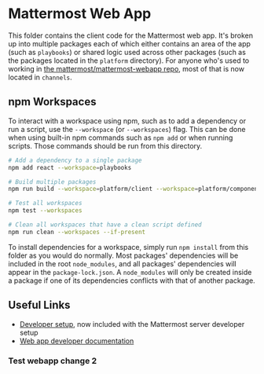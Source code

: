 # Mattermost Web App

This folder contains the client code for the Mattermost web app. It's broken up into multiple packages each of which either contains an area of the app (such as `playbooks`) or shared logic used across other packages (such as the packages located in the `platform` directory). For anyone who's used to working in [the mattermost/mattermost-webapp repo](https://github.com/mattermost/mattermost-webapp), most of that is now located in `channels`.

## npm Workspaces

To interact with a workspace using npm, such as to add a dependency or run a script, use the `--workspace` (or `--workspaces`) flag. This can be done when using built-in npm commands such as `npm add` or when running scripts. Those commands should be run from this directory.

```sh
# Add a dependency to a single package
npm add react --workspace=playbooks

# Build multiple packages
npm run build --workspace=platform/client --workspace=platform/components

# Test all workspaces
npm test --workspaces

# Clean all workspaces that have a clean script defined
npm run clean --workspaces --if-present
```

To install dependencies for a workspace, simply run `npm install` from this folder as you would do normally. Most packages' dependencies will be included in the root `node_modules`, and all packages' dependencies will appear in the `package-lock.json`. A `node_modules` will only be created inside a package if one of its dependencies conflicts with that of another package.

## Useful Links

- [Developer setup](https://developers.mattermost.com/contribute/developer-setup/), now included with the Mattermost server developer setup
- [Web app developer documentation](https://developers.mattermost.com/contribute/more-info/webapp/)

### Test webapp change 2
